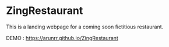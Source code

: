 # ZingRestaurant

This is a landing webpage for a coming soon fictitious restaurant.

DEMO : https://arunrr.github.io/ZingRestaurant

